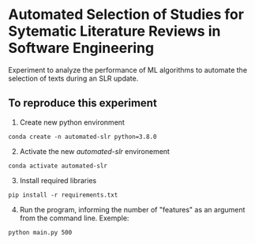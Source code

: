 #  Automated Selection of Studies for Sytematic Literature Reviews in Software Engineering 
Experiment to analyze the performance of ML algorithms to automate the selection of texts during an SLR update.

## To reproduce this experiment
1) Create new python environment
```
conda create -n automated-slr python=3.8.0
```

2) Activate the new *automated-slr* environement
```
conda activate automated-slr
```

3) Install required libraries 
```
pip install -r requirements.txt
```

4) Run the program, informing the number of "features" as an argument from the command line. Exemple: 
```
python main.py 500
```
 
